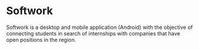 # Softwork
Softwork is a desktop and mobile application (Android) with the objective of connecting students in search of internships with companies that have open positions in the region. 
